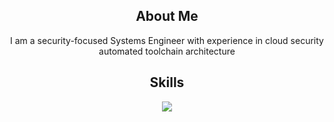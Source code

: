 <h2 align=center> About Me</h2>
<p align="center">I am a security-focused Systems Engineer with experience in cloud security automated toolchain architecture<br>

<h2 align=center> Skills</h2>

<p align="center">
  <a href="https://github.com/smoleyxd">
    <img src="https://skillicons.dev/icons?i=python,aws,linux,ansible,git,bash,c,cpp,java" />
  </a>
</p>
